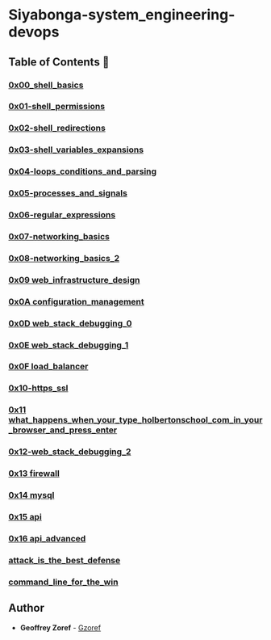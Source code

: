 # Siyabonga-system_engineering-devops

## Table of Contents :open_file_folder:

### [0x00_shell_basics](./0x00-shell_basics)

### [0x01-shell_permissions](https://github.com/Gzoref/holberton-system_engineering-devops/tree/master/0x01-shell_permissions)

### [0x02-shell_redirections](https://github.com/Gzoref/holberton-system_engineering-devops/tree/master/0x02-shell_redirections)

### [0x03-shell_variables_expansions](https://github.com/Gzoref/holberton-system_engineering-devops/tree/master/0x03-shell_variables_expansions)

### [0x04-loops_conditions_and_parsing](https://github.com/Gzoref/holberton-system_engineering-devops/tree/master/0x04-loops_conditions_and_parsing)

### [0x05-processes_and_signals](https://github.com/Gzoref/holberton-system_engineering-devops/tree/master/0x05-processes_and_signals)

### [0x06-regular_expressions](https://github.com/Gzoref/holberton-system_engineering-devops/tree/master/0x06-regular_expressions)

### [0x07-networking_basics](https://github.com/Gzoref/holberton-system_engineering-devops/tree/master/0x07-networking_basics)

### [0x08-networking_basics_2](https://github.com/Gzoref/holberton-system_engineering-devops/tree/master/0x08-networking_basics_2)

### [0x09 web_infrastructure_design](./0x09-web_infrastructure_design)

### [0x0A configuration_management](./0x0A-configuration_management)

### [0x0D web_stack_debugging_0](./0x0D-web_stack_debugging_0)

### [0x0E web_stack_debugging_1](./0x0E-web_stack_debugging_1)

### [0x0F load_balancer](./0x0F-load_balancer)

### [0x10-https_ssl](./0x10-https_ssl)

### [0x11 what_happens_when_your_type_holbertonschool_com_in_your_browser_and_press_enter](./0x11-what_happens_when_your_type_holbertonschool_com_in_your_browser_and_press_enter)

### [0x12-web_stack_debugging_2](./0x12-web_stack_debugging_2)

### [0x13 firewall](./0x13-firewall)

### [0x14 mysql](./0x14-mysql)

### [0x15 api](./0x15-api)

### [0x16 api_advanced](./0x16-api_advanced)

### [attack_is_the_best_defense](./attack_is_the_best_defense)

### [command_line_for_the_win](./command_line_for_the_win)




## Author
* **Geoffrey Zoref** - [Gzoref](https://github.com/Gzoref)
